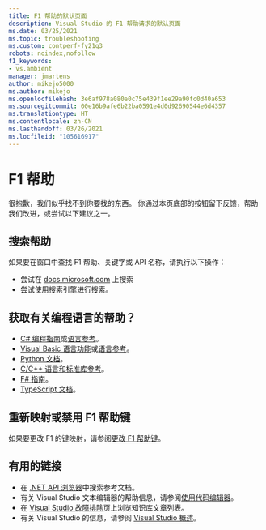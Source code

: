 ```yaml
---
title: F1 帮助的默认页面
description: Visual Studio 的 F1 帮助请求的默认页面
ms.date: 03/25/2021
ms.topic: troubleshooting
ms.custom: contperf-fy21q3
robots: noindex,nofollow
f1_keywords:
- vs.ambient
manager: jmartens
author: mikejo5000
ms.author: mikejo
ms.openlocfilehash: 3e6af978a080e0c75e439f1ee29a90fc0d40a653
ms.sourcegitcommit: 00e16b9afe6b22ba0591e4d0d92690544e6d4357
ms.translationtype: HT
ms.contentlocale: zh-CN
ms.lasthandoff: 03/26/2021
ms.locfileid: "105616917"
---
```

# <a name="f1-help"></a>F1 帮助

很抱歉，我们似乎找不到你要找的东西。 你通过本页底部的按钮留下反馈，帮助我们改进，或尝试以下建议之一。

## <a name="search-for-help"></a>搜索帮助

如果要在窗口中查找 F1 帮助、关键字或 API 名称，请执行以下操作：

- 尝试在 [docs.microsoft.com](/) 上搜索
- 尝试使用搜索引擎进行搜索。

## <a name="get-help-for-your-programming-language"></a>获取有关编程语言的帮助？

- [C# 编程指南](/dotnet/csharp/programming-guide/)或[语言参考](/dotnet/csharp/language-reference/)。
- [Visual Basic 语言功能](/dotnet/visual-basic/programming-guide/language-features/)或[语言参考](/dotnet/visual-basic/language-reference/)。
- [Python 文档](https://docs.python.org/)。
- [C/C++ 语言和标准库参考](/cpp/cpp/c-cpp-language-and-standard-libraries)。
- [F# 指南](/dotnet/fsharp/)。
- [TypeScript 文档](https://www.typescriptlang.org/docs)。

## <a name="re-map-or-disable-the-f1-help-key"></a>重新映射或禁用 F1 帮助键

如果要更改 F1 的键映射，请参阅[更改 F1 帮助键](../not-in-toc/change-f1-help-key.md)。

## <a name="useful-links"></a>有用的链接

- 在 [.NET API 浏览器](/dotnet/api/)中搜索参考文档。
- 有关 Visual Studio 文本编辑器的帮助信息，请参阅[使用代码编辑器](../../ide/writing-code-in-the-code-and-text-editor.md)。
- 在 [Visual Studio 故障排除](/troubleshoot/visualstudio/welcome-visual-studio/)页上浏览知识库文章列表。
- 有关 Visual Studio 的信息，请参阅 [Visual Studio 概述](../../get-started/visual-studio-ide.md)。